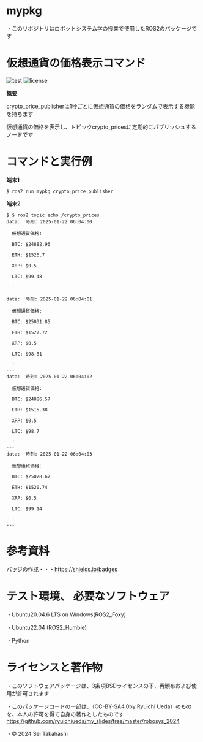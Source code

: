 # mypkg

・このリポジトリはロボットシステム学の授業で使用したROS2のパッケージです

# 仮想通貨の価格表示コマンド

![test](https://github.com/seichandesu0716/robosys2024/actions/workflows/test.yml/badge.svg)
![license](https://img.shields.io/badge/license-BSD--3--Clause-green?style=flat)

**概要**

crypto_price_publisherは1秒ごとに仮想通貨の価格をランダムで表示する機能を持ちます

仮想通貨の価格を表示し、トピックcrypto_pricesに定期的にパブリッシュするノードです

# コマンドと実行例

**端末1**
~~~
$ ros2 run mypkg crypto_price_publisher
~~~
**端末2**
~~~
$ $ ros2 topic echo /crypto_prices
data: '時刻: 2025-01-22 06:04:00

  仮想通貨価格:

  BTC: $24882.96

  ETH: $1526.7

  XRP: $0.5

  LTC: $99.48

  '
---
data: '時刻: 2025-01-22 06:04:01

  仮想通貨価格:

  BTC: $25031.85

  ETH: $1527.72

  XRP: $0.5

  LTC: $98.81

  '
---
data: '時刻: 2025-01-22 06:04:02

  仮想通貨価格:

  BTC: $24886.57

  ETH: $1515.38

  XRP: $0.5

  LTC: $98.7

  '
---
data: '時刻: 2025-01-22 06:04:03

  仮想通貨価格:

  BTC: $25028.67

  ETH: $1520.74

  XRP: $0.5

  LTC: $99.14

  '
---
~~~
 
# 参考資料

バッジの作成・・・https://shields.io/badges


# テスト環境、 必要なソフトウェア
・Ubuntu20.04.6 LTS on Windows(ROS2_Foxy)

・Ubuntu22.04 (ROS2_Humble)

・Python

# ライセンスと著作物
・このソフトウェアパッケージは、3条項BSDライセンスの下、再頒布および使用が許可されます

・このパッケージコードの一部は、（CC-BY-SA4.0by Ryuichi Ueda）のものを、本人の許可を得て自身の著作としたものです
　https://github.com/ryuichiueda/my_slides/tree/master/robosys_2024

・© 2024 Sei Takahashi

